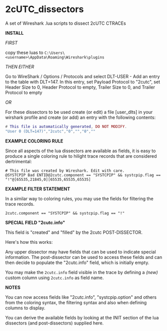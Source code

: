 # 2cUTC_dissectors

A set of Wireshark .lua scripts to dissect 2cUTC CTRACEs

**INSTALL**

_FIRST_

copy these luas to `C:\Users\<username>\AppData\Roaming\Wireshark\plugins`

_THEN EITHER_

Go to WireShark / Options / Protocols and select DLT-USER - Add an entry to the table  with DLT=147.
In this entry, set Payload Protocol to "2cutc", set Header Size to 0, Header Protocol to empty, Trailer Size to 0, and Trailer Protocol to empty

_OR_

For these dissectors to be used create (or edit) a file [user_dlts] in your wirshark profile and create (or add) an entry with the following contents:

```lua
# This file is automatically generated, DO NOT MODIFY.
"User 0 (DLT=147)","2cutc","0","","0",""
```

**EXAMPLE COLORING RULE**

Since all aspects of the lua dissectors are available as fields, it is easy to produce a single coloring rule to hilight
trace records that are considered dertrimental:

```
# This file was created by Wireshark. Edit with care.
@SYSTCPIP Bad ENTID@2cutc.component == "SYSTCPIP" && systcpip.flag == "!"@[65535,21845,0][65535,65535,65535]
```

**EXAMPLE FILTER STATEMENT**

In a similar way to coloring rules, you may use the fields for filtering the trace records.

```
2cutc.component == "SYSTCPIP" && systcpip.flag == "!"
```

**SPECIAL FIELD "2cutc.info"**

This field is "created" and "filled" by the 2cutc POST-DISSECTOR.

Here's how this works:

Any upper dissector may have fields that can be used to indicate special information. The post-dissector can be used to access these fields and can then decide to populate the "2cutc.info" field, which is initially empty.

You may make the `2cutc.info` field visible in the trace by defining a _(new)_ custom column using `2cutc.info` as field name.

**NOTES**

You can now access fields like "2cutc.info", "systcpip.option" and others from the coloring syntax, the filtering syntax and also when defining columns to display.

You can derive the available fields by looking at the INIT section of the lua dissectors (and post-dissectors) supplied here.

